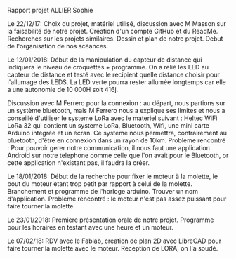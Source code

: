 Rapport projet ALLIER Sophie

Le 22/12/17:
Choix du projet, matériel utilisé, discussion avec M Masson sur la faisabilité de notre projet.
Création d'un compte GitHub et du ReadMe.
Recherches sur les projets similaires.
Dessin et plan de notre projet. 
Debut de l'organisation de nos scéances.

Le 12/01/2018:
Début de la manipulation du capteur de distance qui indiquera le niveau de croquettes + programme. On a relié les LED au capteur de distance et testé avec le recipient quelle distance choisir pour l'allumage des LEDS. La LED verte pourra rester allumée longtemps car elle a une autonomie de 10 000H soit 416j. 

Discussion avec M Ferrero pour la connexion : au départ, nous partions sur un système bluetooth, mais M Ferrero nous a explique ses limites et nous a conseillé d'utiliser le systeme LoRa avec le materiel suivant : Heltec WiFi LoRa 32 qui contient un systeme LoRa, Bluetooth, Wifi, une mini carte Arduino intégrée et un écran. Ce systeme nous permettra, contrairement au bluetooth, d'être en connexion dans un rayon de 10km.
Probleme rencontré : Pour pouvoir gerer notre communication, il nous faut une application Android sur notre telephone comme celle que l'on avait pour le Bluetooth, or cette application n'existant pas, il faudra la créer.

Le 18/01/2018:
Début de la recherche pour fixer le moteur à la molette, le bout du moteur etant trop petit par rapport à celui de la molette. 
Branchement et programme de l'horloge arduino.
Trouver un nom d'application. 
Probleme rencontré : le moteur n'est pas assez puissant pour faire tourner la molette. 

Le 23/01/2018:
Première présentation orale de notre projet.
Programme pour les horaires en testant avec une heure et un moteur.

Le 07/02/18:
RDV avec le Fablab, creation de plan 2D avec LibreCAD pour faire tourner la molette avec le moteur. 
Reception de LORA, on l'a soudé.

